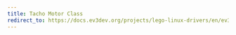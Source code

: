 ```yaml
---
title: Tacho Motor Class
redirect_to: https://docs.ev3dev.org/projects/lego-linux-drivers/en/ev3dev-jessie/motors.html#tacho-motor-subsystem
---
```

